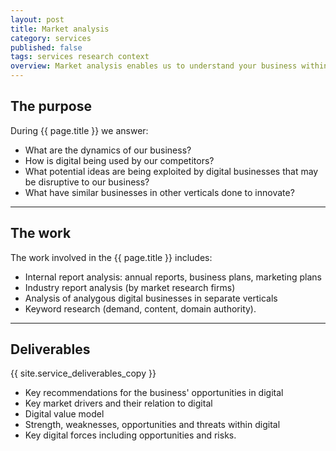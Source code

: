 ```yaml
---
layout: post
title: Market analysis
category: services
published: false
tags: services research context
overview: Market analysis enables us to understand your business within the broader scope of the market within which it operates. Within the analysis we review your business' market dynamics an identify broader macro-trends that can be exploited by yourself, competitors or up starts.
---
```


## The purpose

During {{ page.title }} we answer:

* What are the dynamics of our business?
* How is digital being used by our competitors?
* What potential ideas are being exploited by digital businesses that may be disruptive to our business?
* What have similar businesses in other verticals done to innovate?

***

## The work

The work involved in the {{ page.title }} includes:

* Internal report analysis: annual reports, business plans, marketing plans
* Industry report analysis (by market research firms)
* Analysis of analygous digital businesses in separate verticals
* Keyword research (demand, content, domain authority).

***

## Deliverables

{{ site.service_deliverables_copy }}

* Key recommendations for the business' opportunities in digital
* Key market drivers and their relation to digital
* Digital value model
* Strength, weaknesses, opportunities and threats within digital
* Key digital forces including opportunities and risks.